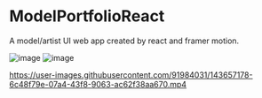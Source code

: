 # ModelPortfolioReact
A model/artist UI web app created by react and framer motion.

![image](https://user-images.githubusercontent.com/91984031/143656118-1ce97633-83b0-4326-96db-d68f701a81dc.png)
![image](https://user-images.githubusercontent.com/91984031/143656171-dbd69234-388d-4fb2-a6b8-e52eed89ad5b.png)



https://user-images.githubusercontent.com/91984031/143657178-6c48f79e-07a4-43f8-9063-ac62f38aa670.mp4

